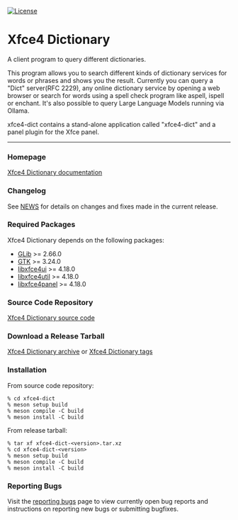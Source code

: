[![License](https://img.shields.io/badge/License-GPL%20v2-blue.svg)](https://gitlab.xfce.org/apps/xfce4-dict/-/blob/master/COPYING)

# Xfce4 Dictionary

A client program to query different dictionaries.

This program allows you to search different kinds of dictionary services for words or phrases and shows you the result.
Currently you can query a "Dict" server(RFC 2229), any online dictionary service by opening a web browser or search for words using a spell check program like aspell, ispell or enchant.
It's also possible to query Large Language Models running via Ollama.

xfce4-dict contains a stand-alone application called "xfce4-dict" and a panel plugin for the Xfce panel.

----

### Homepage

[Xfce4 Dictionary documentation](https://docs.xfce.org/apps/xfce4-dict/start)

### Changelog

See [NEWS](https://gitlab.xfce.org/apps/xfce4-dict/-/blob/master/NEWS) for details on changes and fixes made in the current release.


### Required Packages 

Xfce4 Dictionary depends on the following packages:

- [GLib](https://wiki.gnome.org/Projects/GLib) >= 2.66.0
- [GTK](https://www.gtk.org) >= 3.24.0
- [libxfce4ui](https://gitlab.xfce.org/xfce/libxfce4ui) >= 4.18.0
- [libxfce4util](https://gitlab.xfce.org/xfce/libxfce4util) >= 4.18.0
- [libxfce4panel](https://gitlab.xfce.org/xfce/xfce4-panel) >= 4.18.0

### Source Code Repository

[Xfce4 Dictionary source code](https://gitlab.xfce.org/apps/xfce4-dict)

### Download a Release Tarball

[Xfce4 Dictionary archive](https://archive.xfce.org/src/apps/xfce4-dict)
    or
[Xfce4 Dictionary tags](https://gitlab.xfce.org/apps/xfce4-dict/-/tags)

### Installation

From source code repository: 

    % cd xfce4-dict
    % meson setup build
    % meson compile -C build
    % meson install -C build

From release tarball:

    % tar xf xfce4-dict-<version>.tar.xz
    % cd xfce4-dict-<version>
    % meson setup build
    % meson compile -C build
    % meson install -C build

### Reporting Bugs

Visit the [reporting bugs](https://docs.xfce.org/apps/xfce4-dict/bugs) page to view currently open bug reports and instructions on reporting new bugs or submitting bugfixes.
